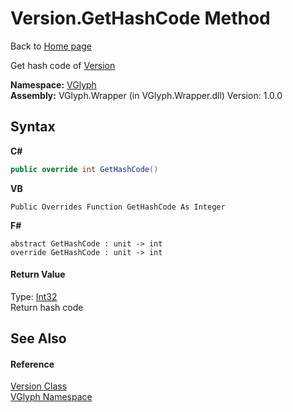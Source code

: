 # Version.GetHashCode Method 
Back to <a href="Home.md">Home page</a> 

Get hash code of <a href="T_VGlyph_Version.md">Version</a>

**Namespace:**&nbsp;<a href="N_VGlyph.md">VGlyph</a><br />**Assembly:**&nbsp;VGlyph.Wrapper (in VGlyph.Wrapper.dll) Version: 1.0.0

## Syntax

**C#**<br />
``` C#
public override int GetHashCode()
```

**VB**<br />
``` VB
Public Overrides Function GetHashCode As Integer
```

**F#**<br />
``` F#
abstract GetHashCode : unit -> int 
override GetHashCode : unit -> int 
```


#### Return Value
Type: <a href="http://msdn2.microsoft.com/en-us/library/td2s409d" target="_blank">Int32</a><br />Return hash code

## See Also


#### Reference
<a href="T_VGlyph_Version.md">Version Class</a><br /><a href="N_VGlyph.md">VGlyph Namespace</a><br />